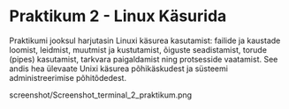 # Praktikum 2 - Linux Käsurida

Praktikumi jooksul harjutasin Linuxi käsurea kasutamist: failide ja kaustade loomist, leidmist, muutmist ja kustutamist, õiguste seadistamist, torude (pipes) kasutamist, tarkvara paigaldamist ning protsesside vaatamist. See andis hea ülevaate Unixi käsurea põhikäskudest ja süsteemi administreerimise põhitõdedest.

screenshot/Screenshot_terminal_2_praktikum.png

